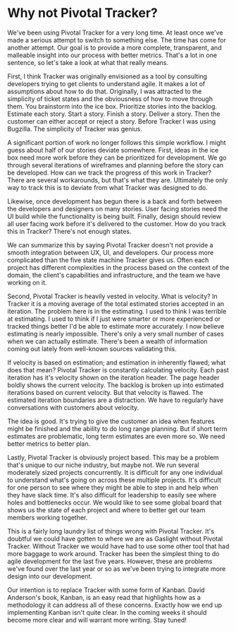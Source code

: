 # Why not Pivotal Tracker?

We've been using Pivotal Tracker for a very long time. At least once
we've made a serious attempt to switch to something else. The time has
come for another attempt. Our goal is to provide a more complete,
transparent, and malleable insight into our process with better
metrics. That's a lot in one sentence, so let's take a look at what
that really means.

First, I think Tracker was originally envisioned as a tool by
consulting developers trying to get clients to understand agile. It
makes a lot of assumptions about how to do that. Originally, I was
attracted to the simplicity of ticket states and the obviousness of
how to move through them. You brainstorm into the ice box. Prioritize
stories into the backlog. Estimate each story. Start a story. Finish a
story. Deliver a story. Then the customer can either accept or reject
a story. Before Tracker I was using Bugzilla. The simplicity of
Tracker was genius.

A significant portion of work no longer follows this simple workflow.
I might guess about half of our stories deviate somewhere. First,
ideas in the ice box need more work before they can be prioritized for
development. We go through several iterations of wireframes and
planning before the story can be developed. How can we track the
progress of this work in Tracker? There are several workarounds, but
that's what they are. Ultimately the only way to track this is to
deviate from what Tracker was designed to do.

Likewise, once development has begun there is a back and forth between
the developers and designers on many stories. User facing stories need
the UI build while the functionality is being built. Finally, design
should review all user facing work before it's delivered to the
customer. How do you track this in Tracker? There's not enough states.

We can summarize this by saying Pivotal Tracker doesn't not provide a
smooth integration between UX, UI, and developers. Our process more
complicated than the five state machine Tracker gives us. Often each
project has different complexities in the process based on the context
of the domain, the client's capabilities and infrastructure, and the
team we have working on it.

Second, Pivotal Tracker is heavily vested in velocity. What is
velocity? In Tracker it is a moving average of the total estimated
stories accepted in an iteration. The problem here is in the
estimating. I used to think I was terrible at estimating. I used to
think if I just were smarter or more experienced or tracked things
better I'd be able to estimate more accurately. I now believe
estimating is nearly impossible. There's only a very small number of
cases when we can actually estimate. There's been a wealth of
information coming out lately from well-known sources validating this.

If velocity is based on estimation; and estimation in inherently
flawed; what does that mean? Pivotal Tracker is constantly calculating
velocity. Each past iteration has it's velocity shown on the iteration
header. The page header boldly shows the current velocity. The backlog
is broken up into estimated iterations based on current velocity. But
that velocity is flawed. The estimated iteration boundaries are a
distraction. We have to regularly have conversations with customers
about velocity.

The idea is good. It's trying to give the customer an idea when
features might be finished and the ability to do long range planning.
But if short term estimates are problematic, long term estimates are
even more so. We need better metrics to better plan.

Lastly, Pivotal Tracker is obviously project based. This may be a
problem that's unique to our niche industry, but maybe not. We run
several moderately sized projects concurrently. It is difficult for
any one individual to understand what's going on across these multiple
projects. It's difficult for one person to see where they might be
able to step in and help when they have slack time. It's also
difficult for leadership to easily see where holes and bottlenecks
occur. We would like to see some global board that shows us the state
of each project and where to better get our team members working
together.

This is a fairly long laundry list of things wrong with Pivotal
Tracker. It's doubtful we could have gotten to where we are as
Gaslight without Pivotal Tracker. Without Tracker we would have had to
use some other tool that had more baggage to work around. Tracker has
been the simplest thing to do agile development for the last five
years. However, these are problems we've found over the last year or
so as we've been trying to integrate more design into our development.

Our intention is to replace Tracker with some form of Kanban. David
Anderson's book, Kanban, is an easy read that highlights how as a
methodology it can address all of these concerns. Exactly how we end
up implementing Kanban isn't quite clear. In the coming weeks it
should become more clear and will warrant more writing. Stay tuned!